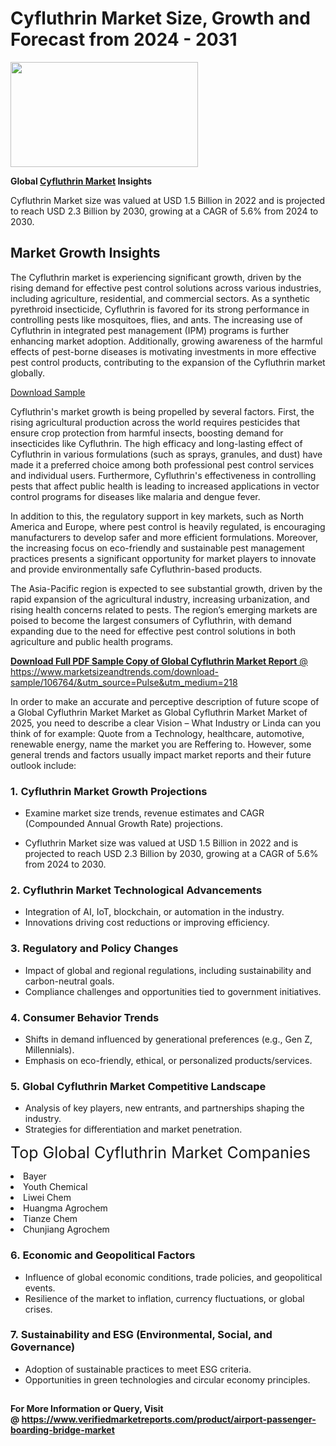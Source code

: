 <H1>Cyfluthrin Market Size, Growth and Forecast from 2024 - 2031</H1><img class="aligncenter size-medium wp-image-584254" src="https://thirdeyenews.in/wp-content/uploads/2024/09/Global-Market-Research-300x168.jpeg" alt="" width="300" height="168" /><p><strong>Global&nbsp;<a href="https://www.marketsizeandtrends.com/download-sample/106764/&amp;utm_source=Pulse&amp;utm_medium=218">Cyfluthrin Market</a> Insights</strong></p><p>Cyfluthrin Market size was valued at USD 1.5 Billion in 2022 and is projected to reach USD 2.3 Billion by 2030, growing at a CAGR of 5.6% from 2024 to 2030.</p><p><h2>Market Growth Insights</h2> <p>The Cyfluthrin market is experiencing significant growth, driven by the rising demand for effective pest control solutions across various industries, including agriculture, residential, and commercial sectors. As a synthetic pyrethroid insecticide, Cyfluthrin is favored for its strong performance in controlling pests like mosquitoes, flies, and ants. The increasing use of Cyfluthrin in integrated pest management (IPM) programs is further enhancing market adoption. Additionally, growing awareness of the harmful effects of pest-borne diseases is motivating investments in more effective pest control products, contributing to the expansion of the Cyfluthrin market globally.</p> <p><a href="#">Download Sample</a></p> <p>Cyfluthrin's market growth is being propelled by several factors. First, the rising agricultural production across the world requires pesticides that ensure crop protection from harmful insects, boosting demand for insecticides like Cyfluthrin. The high efficacy and long-lasting effect of Cyfluthrin in various formulations (such as sprays, granules, and dust) have made it a preferred choice among both professional pest control services and individual users. Furthermore, Cyfluthrin's effectiveness in controlling pests that affect public health is leading to increased applications in vector control programs for diseases like malaria and dengue fever.</p> <p>In addition to this, the regulatory support in key markets, such as North America and Europe, where pest control is heavily regulated, is encouraging manufacturers to develop safer and more efficient formulations. Moreover, the increasing focus on eco-friendly and sustainable pest management practices presents a significant opportunity for market players to innovate and provide environmentally safe Cyfluthrin-based products.</p> <p>The Asia-Pacific region is expected to see substantial growth, driven by the rapid expansion of the agricultural industry, increasing urbanization, and rising health concerns related to pests. The region’s emerging markets are poised to become the largest consumers of Cyfluthrin, with demand expanding due to the need for effective pest control solutions in both agriculture and public health programs.</p> <p><a href="#"></p><p><span class=""><strong>Download Full PDF Sample Copy of Global Cyfluthrin Market Report</strong> @ <a href="https://www.marketsizeandtrends.com/download-sample/106764/&amp;utm_source=Pulse&amp;utm_medium=218" target="_blank">https://www.marketsizeandtrends.com/download-sample/106764/&amp;utm_source=Pulse&amp;utm_medium=218</a></span></p><p>In order to make an accurate and perceptive description of future scope of a Global&nbsp;Cyfluthrin Market Market as Global&nbsp;Cyfluthrin Market Market of 2025, you need to describe a clear Vision &ndash; What Industry or Linda can you think of for example: Quote from a Technology, healthcare, automotive, renewable energy, name the market you are Reffering to. However, some general trends and factors usually impact market reports and their future outlook include:</p><h3>1.&nbsp;<strong>Cyfluthrin Market Growth Projections</strong></h3><ul><li>Examine market size trends, revenue estimates and CAGR (Compounded Annual Growth Rate) projections.</li><li><p>Cyfluthrin Market size was valued at USD 1.5 Billion in 2022 and is projected to reach USD 2.3 Billion by 2030, growing at a CAGR of 5.6% from 2024 to 2030.</p></li></ul><h3>2.&nbsp;<strong>Cyfluthrin Market Technological Advancements</strong></h3><ul><li>Integration of AI, IoT, blockchain, or automation in the industry.</li><li>Innovations driving cost reductions or improving efficiency.</li></ul><h3>3.&nbsp;<strong>Regulatory and Policy Changes</strong></h3><ul><li>Impact of global and regional regulations, including sustainability and carbon-neutral goals.</li><li>Compliance challenges and opportunities tied to government initiatives.</li></ul><h3>4.&nbsp;<strong>Consumer Behavior Trends</strong></h3><ul><li>Shifts in demand influenced by generational preferences (e.g., Gen Z, Millennials).</li><li>Emphasis on eco-friendly, ethical, or personalized products/services.</li></ul><h3>5.&nbsp;<strong>Global Cyfluthrin Market Competitive Landscape</strong></h3><ul><li>Analysis of key players, new entrants, and partnerships shaping the industry.</li><li>Strategies for differentiation and market penetration.</li></ul><p data-pm-slice="1 1 []"><span style="color: inherit; font-family: inherit; font-size: 25px;">Top Global Cyfluthrin Market Companies</span></p><div class="" data-test-id=""><p><li>Bayer</li><li> Youth Chemical</li><li> Liwei Chem</li><li> Huangma Agrochem</li><li> Tianze Chem</li><li> Chunjiang Agrochem</li></p></div><h3>6.&nbsp;<strong>Economic and Geopolitical Factors</strong></h3><ul><li>Influence of global economic conditions, trade policies, and geopolitical events.</li><li>Resilience of the market to inflation, currency fluctuations, or global crises.</li></ul><h3>7.&nbsp;<strong>Sustainability and ESG (Environmental, Social, and Governance)</strong></h3><ul><li>Adoption of sustainable practices to meet ESG criteria.</li><li>Opportunities in green technologies and circular economy principles.</li></ul><h2><strong style="font-size: 14px;">For More Information or Query, Visit @&nbsp;</strong><a style="background-color: #ffffff; font-size: 14px;" href="https://www.marketsizeandtrends.com/report/cyfluthrin-market/" target="_blank">https://www.verifiedmarketreports.com/product/airport-passenger-boarding-bridge-market</a></h2>
